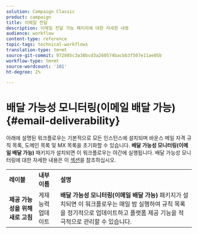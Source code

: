 ```yaml
---
solution: Campaign Classic
product: campaign
title: 이메일 전달
description: 이메일 전달 가능 패키지에 대한 자세한 내용
audience: workflow
content-type: reference
topic-tags: technical-workflows
translation-type: tm+mt
source-git-commit: 972885c3a38bcd3a260574bacbb3f507e11ae05b
workflow-type: tm+mt
source-wordcount: '101'
ht-degree: 2%

---
```



# 배달 가능성 모니터링(이메일 배달 가능){#email-deliverability}

아래에 설명된 워크플로우는 기본적으로 모든 인스턴스에 설치되며 바운스 메일 자격 규칙 목록, 도메인 목록 및 MX 목록을 초기화할 수 있습니다. **배달 가능성 모니터링(이메일 배달 가능)** 패키지가 설치되면 이 워크플로우는 야간에 실행됩니다. 배달 가능성 모니터링에 대한 자세한 내용은 이 [섹션](../../delivery/using/about-deliverability.md)을 참조하십시오.

<table> 
 <tbody> 
  <tr> 
   <td> <strong>레이블</strong><br /> </td> 
   <td> <strong>내부 이름</strong><br /> </td> 
   <td> <strong>설명</strong><br /> </td> 
  </tr> 
  <tr> 
   <td> <strong>제공 가능성을 위해 새로 고침</strong><br /> </td> 
   <td> <span class="uicontrol">게재능력업데이트</span> <br /> </td> 
   <td>  <strong>배달 가능성 모니터링(이메일 배달 가능)</strong> 패키지가 설치되면 이 워크플로우는 매일 밤 실행하여 규칙 목록을 정기적으로 업데이트하고 플랫폼 제공 기능을 적극적으로 관리할 수 있습니다.<br /> </td> 
  </tr> 
 </tbody> 
</table>

